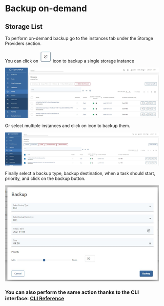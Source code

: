 # Backup on-demand

## Storage List

To perform on-demand backup go to the instances tab under the Storage Providers section.

You can click on ![](../../../.gitbook/assets/icon-backup.jpg) icon to backup a single storage instance

![](../../../.gitbook/assets/storage-providers-instances%20%282%29%20%282%29%20%282%29.jpg)

Or select multiple instances and click on icon to backup them.

![](../../../.gitbook/assets/storage-providers-general%20%281%29%20%281%29%20%282%29%20%282%29%20%281%29.jpg)

Finally select a backup type, backup destination, when a task should start, priority, and click on the backup button.

![](../../../.gitbook/assets/storage-instances-backup-on-demand.jpg)

### You can also perform the same action thanks to the CLI interface: [CLI Reference](../../cli-reference.md#storage-backup-management)


